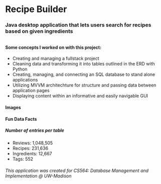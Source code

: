 <h1>Recipe Builder</h1>
<h3>Java desktop application that lets users search for recipes based on given ingredients</h3>
<h6></h6>

<div>
  <h4>Some concepts I worked on with this project:</h4>
  <ul>
    <li>Creating and managing a fullstack project</li>
    <li>Cleaning data and transforming it into tables outlined in the ERD with Python</li>
    <li>Creating, managing, and connecting an SQL database to stand alone applications</li>
    <li>Utilizing MVVM architechture for structure and passing data between application pages</li>
    <li>Displaying content within an informative and easily navigable GUI</li>
  </ul>
</div>

<div>
  <h4>Images</h4>
</div>

<div>
  <h4>Fun Data Facts</h4>
  <h5>Number of entries per table</h5>
  <ul>
    <li>Reviews: 1,048,505</li>
    <li>Recipes: 231,636</li>
    <li>Ingredients: 12,667</li>
    <li>Tags: 552</li>
  </ul>
</div>

<h6>This application was created for CS564: Database Management and Implementation @ UW-Madison</h6>

